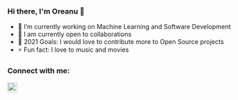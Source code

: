 ### Hi there, I'm Oreanu 👋

- 🔭 I’m currently working on Machine Learning and Software Development
- 👯 I am currently open to collaborations 
- 🥅 2021 Goals: I would love to contribute more to Open Source projects
- ⚡ Fun fact: I love to music and movies 

### Connect with me:

[<img align="left" alt="Oreanu | Twitter" width="22px" src="https://cdn.jsdelivr.net/npm/simple-icons@v3/icons/twitter.svg" />](twitter.com/its_oreanu)

